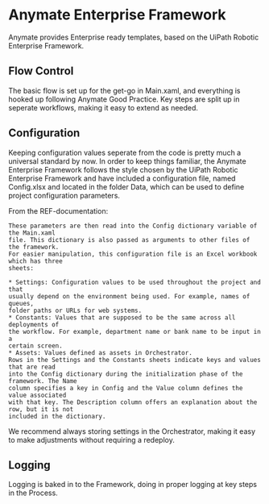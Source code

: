 # Anymate Enterprise Framework

Anymate provides Enterprise ready templates, based on the UiPath Robotic Enterprise Framework. 

## Flow Control 

The basic flow is set up for the get-go in Main.xaml, and everything is hooked up following Anymate Good Practice. 
Key steps are split up in seperate workflows, making it easy to extend as needed.


## Configuration

Keeping configuration values seperate from the code is pretty much a universal standard by now. 
In order to keep things familiar, the Anymate Enterprise Framework follows the style chosen by the UiPath Robotic Enterprise Framework and have included a configuration file, named Config.xlsx and located in the folder Data, which can be used to define project configuration parameters. 

From the REF-documentation:
```
These parameters are then read into the Config dictionary variable of the Main.xaml
file. This dictionary is also passed as arguments to other files of the framework.
For easier manipulation, this configuration file is an Excel workbook which has three
sheets:

* Settings: Configuration values to be used throughout the project and that
usually depend on the environment being used. For example, names of queues,
folder paths or URLs for web systems.
* Constants: Values that are supposed to be the same across all deployments of
the workflow. For example, department name or bank name to be input in a
certain screen.
* Assets: Values defined as assets in Orchestrator.
Rows in the Settings and the Constants sheets indicate keys and values that are read
into the Config dictionary during the initialization phase of the framework. The Name
column specifies a key in Config and the Value column defines the value associated
with that key. The Description column offers an explanation about the row, but it is not
included in the dictionary. 
``` 

We recommend always storing settings in the Orchestrator, making it easy to make adjustments without requiring a redeploy.

## Logging

Logging is baked in to the Framework, doing in proper logging at key steps in the Process.

